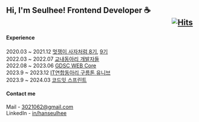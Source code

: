 ## Hi, I'm Seulhee! Frontend Developer ☕️ <div align="right">[![Hits](https://hits.seeyoufarm.com/api/count/incr/badge.svg?url=https%3A%2F%2Fgithub.com%2Fhanseulhee%2Fhit-counter&count_bg=%2370ADB5&title_bg=%23132743&icon=&icon_color=%23E7E7E7&title=hits&edge_flat=true)](https://hits.seeyoufarm.com)</div>

#### Experience

2020.03 ~ 2021.12 [멋쟁이 사자처럼 8기](https://github.com/Skhu-Likelion-8th), [9기](https://github.com/SKHU-Likelion-9th) <br />
2022.03 ~ 2022.07 [교내동아리 개발자들](https://github.com/dogVelopers) <br />
2022.08 ~ 2023.06 [GDSC WEB Core](https://github.com/GDSC-SKHU) <br />
2023.9 ~ 2023.12 [IT연합동아리 구름톤 유니브](https://github.com/goormthon-Univ) <br />
2023.9 ~ 2024.03 [코드잇 스프린트](https://github.com/codeit-bootcamp-frontend/1-Weekly-Mission)

#### Contact me

Mail - [3021062@gmail.com](mailto:3021062@gmail.com) <br />
LinkedIn - [in/hanseulhee](https://www.linkedin.com/in/hanseulhee)
